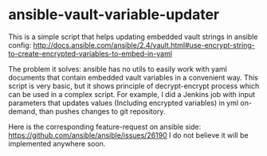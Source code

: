 # ansible-vault-variable-updater

This is a simple script that helps updating embedded vault strings in ansible config:
http://docs.ansible.com/ansible/2.4/vault.html#use-encrypt-string-to-create-encrypted-variables-to-embed-in-yaml

The problem it solves: ansible has no utils to easily work with yaml documents that contain embedded vault variables in a convenient way.
This script is very basic, but it shows principle of decrypt-encrypt process which can be used in a complex script.
For example, I did a Jenkins job with input parameters that updates values (Including encrypted variables) in yml on-demand, than pushes changes to git repository.

Here is the corresponding feature-request on ansible side:
https://github.com/ansible/ansible/issues/26190
I do not believe it will be implemented anywhere soon.
